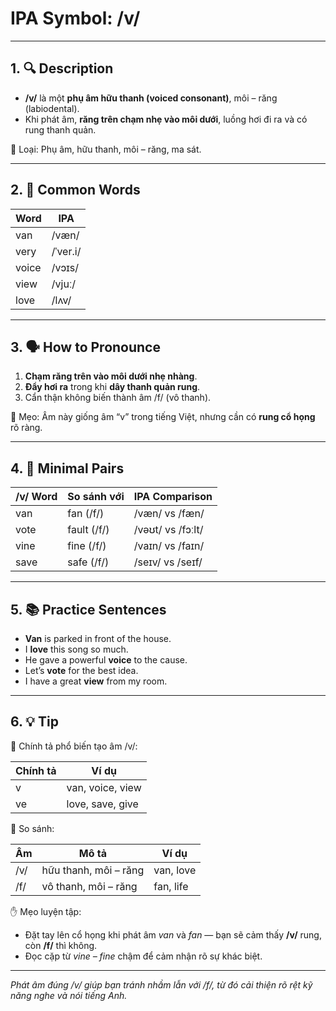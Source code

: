 # IPA Symbol: /v/

---

## 1. 🔍 Description

- **/v/** là một **phụ âm hữu thanh (voiced consonant)**, môi – răng (labiodental).
- Khi phát âm, **răng trên chạm nhẹ vào môi dưới**, luồng hơi đi ra và có rung thanh quản.

📍 Loại: Phụ âm, hữu thanh, môi – răng, ma sát.

---

## 2. 📝 Common Words

| Word      | IPA         |
|-----------|-------------|
| van       | /væn/       |
| very      | /ˈver.i/    |
| voice     | /vɔɪs/      |
| view      | /vjuː/      |
| love      | /lʌv/       |

---

## 3. 🗣️ How to Pronounce

1. **Chạm răng trên vào môi dưới nhẹ nhàng**.
2. **Đẩy hơi ra** trong khi **dây thanh quản rung**.
3. Cẩn thận không biến thành âm /f/ (vô thanh).

🧠 Mẹo: Âm này giống âm “v” trong tiếng Việt, nhưng cần có **rung cổ họng** rõ ràng.

---

## 4. 🎯 Minimal Pairs

| /v/ Word  | So sánh với | IPA Comparison     |
|-----------|--------------|--------------------|
| van       | fan (/f/)    | /væn/ vs /fæn/     |
| vote      | fault (/f/)  | /vəʊt/ vs /fɔːlt/  |
| vine      | fine (/f/)   | /vaɪn/ vs /faɪn/   |
| save      | safe (/f/)   | /seɪv/ vs /seɪf/   |

---

## 5. 📚 Practice Sentences

- **Van** is parked in front of the house.
- I **love** this song so much.
- He gave a powerful **voice** to the cause.
- Let’s **vote** for the best idea.
- I have a great **view** from my room.

---

## 6. 💡 Tip

📌 Chính tả phổ biến tạo âm /v/:

| Chính tả | Ví dụ                  |
|----------|------------------------|
| v        | van, voice, view       |
| ve       | love, save, give       |

🔄 So sánh:

| Âm   | Mô tả                         | Ví dụ         |
|------|------------------------------|---------------|
| /v/  | hữu thanh, môi – răng        | van, love     |
| /f/  | vô thanh, môi – răng         | fan, life     |

✋ Mẹo luyện tập:

- Đặt tay lên cổ họng khi phát âm *van* và *fan* — bạn sẽ cảm thấy **/v/** rung, còn **/f/** thì không.
- Đọc cặp từ *vine – fine* chậm để cảm nhận rõ sự khác biệt.

---

*Phát âm đúng /v/ giúp bạn tránh nhầm lẫn với /f/, từ đó cải thiện rõ rệt kỹ năng nghe và nói tiếng Anh.*

